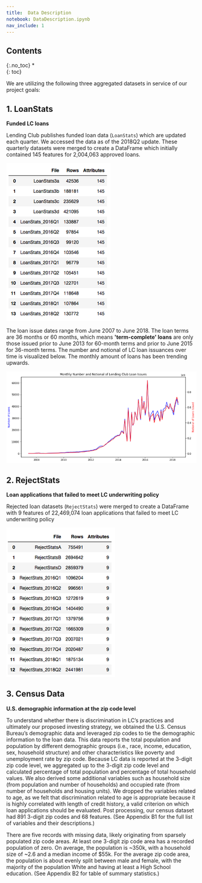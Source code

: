 ```yaml
---
title:  Data Description
notebook: DataDescription.ipynb
nav_include: 1
---
```


## Contents
{:.no_toc}
*  
{: toc}






We are utilizing the following three aggregated datasets in service of our project goals:

## 1. LoanStats
**Funded LC loans**

Lending Club publishes funded loan data (`LoanStats`) which are updated each quarter. We accessed the data as of the 2018Q2 update. These quarterly datasets were merged to create a DataFrame which initially contained 145 features for 2,004,063 approved loans.








![png](DataDescription_files/DataDescription_5_0.png)



The loan issue dates range from June 2007 to June 2018. The loan terms are 36 months or 60 months, which means **'term-complete' loans** are only those issued prior to June 2013 for 60-month terms and prior to June 2015 for 36-month terms. The number and notional of LC loan issuances over time is visualized below. The monthly amount of loans has been trending upwards.








![png](DataDescription_files/DataDescription_7_0.png)



## 2. RejectStats
**Loan applications that failed to meet LC underwriting policy**

Rejected loan datasets (`RejectStats`) were merged to create a DataFrame with 9 features of 22,469,074 loan applications that failed to meet LC underwriting policy








![png](DataDescription_files/DataDescription_10_0.png)



## 3. Census Data
**U.S. demographic information at the zip code level**

To understand whether there is discrimination in LC’s practices and ultimately our proposed investing strategy, we obtained the U.S. Census Bureau’s demographic data and leveraged zip codes to tie the demographic information to the loan data. This data reports the total population and population by different demographic groups (i.e., race, income, education, sex, household structure) and other characteristics like poverty and unemployment rate by zip code. Because LC data is reported at the 3-digit zip code level, we aggregated up to the 3-digit zip code level and calculated percentage of total population and percentage of total household values. We also derived some additional variables such as household size (from population and number of households) and occupied rate (from number of households and housing units). We dropped the variables related to age, as we felt that discrimination related to age is appropriate because it is highly correlated with length of credit history, a valid criterion on which loan applications should be evaluated. Post processing, our census dataset had 891 3-digit zip codes and 68 features. (See Appendix B1 for the full list of variables and their descriptions.)

There are five records with missing data, likely originating from sparsely populated zip code areas. At least one 3-digit zip code area has a recorded population of zero. On average, the population is ~350k, with a household size of ~2.6 and a median income of $55k. For the average zip code area, the population is about evenly split between male and female, with the majority of the population White and having at least a High School education. (See Appendix B2 for table of summary statistics.)
